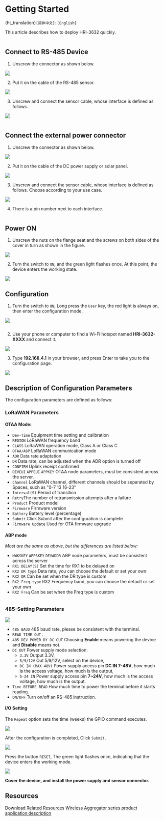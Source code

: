 # Getting Started

{ht_translation}`[简体中文]:[English]`

This article describes how to deploy HRI-3632 quickly.

``` {Tip} Before you enter the configuration mode, please do all operations without power.
```

## Connect to RS-485 Device
1. Unscrew the connector as shown below. 

![](img/quick_start/06(1).jpg) 

2. Put it on the cable of the RS-485 sensor.

![](img/quick_start/07(1).jpg)

3. Unscrew and connect the sensor cable, whose interface is defined as follows.

![](img/quick_start/08.png)

``` {Note} that the counterclockwise direction of each interface has the number corresponding to its pins.
```

## Connect the external power connector
1. Unscrew the connector as shown below. 

![](img/quick_start/06(1).jpg)

2. Put it on the cable of the DC power supply or solar panel.

![](img/quick_start/07(1).jpg)

3. Unscrew and connect the sensor cable, whose interface is defined as follows. Choose according to your use case.

![](img/quick_start/09.png)

4. There is a pin number next to each interface.

``` {Tip} DC-IN 7~24V can power the device while charging the built-in battery; DC-IN 7~48V can accommodate some higher voltage scenarios, but it cannot charge the built-in battery.
```

## Power ON
1. Unscrew the nuts on the flange seat and the screws on both sides of the cover in turn as shown in the figure.

![](img/quick_start/01.png)  

2. Turn the switch to `ON`, and the green light flashes once, At this point, the device enters the working state.

![](img/quick_start/02.png)  

## Configuration
1. Turn the switch to `ON`,  Long press the `User` key, the red light is always on, then enter the configuration mode.

![](img/quick_start/03.png)  

``` {Tip} The device will automatically restart after 10 minutes in configuration mode.
```

2. Use your phone or computer to find a Wi-Fi hotspot named **HRI-3632-XXXX** and connect it.

![](img/quick_start/04.jpg)

3. Type **192.168.4.1** in your browser, and press Enter to take you to the configuration page.

![](img/quick_start/05.png)

## Description of Configuration Parameters
The configuration parameters are defined as follows:
### LoRaWAN Parameters
#### OTAA Mode:

  - `Dev-Time` Equipment time setting and calibration
  - `REGION` LoRaWAN frequency band
  - `CLASS` LoRaWAN operation mode, Class A or Class C
  - `OTAA/ABP` LoRaWAN communication mode
  - `ADR` Data rate adaptation
  - `DR` Data rate, can be adjusted when the ADR option is turned off
  - `CONFIRM` Uplink receipt confirmed
  - `DEVEUI` `APPEUI` `APPKEY` OTAA node parameters, must be consistent across the server. 
  - `Channel` LoRaWAN channel, different channels should be separated by Spaces, such as "0-7 13 16-23"
  - `Interval(S)` Period of transition
  - `Retry`The number of retransmission attempts after a failure
  - `Product` Product model
  - `Firmware` Firmware version
  - `Battery` Battery level (percentage)
  - `Submit` Click Submit after the configuration is complete
  - `Firmware Update` Used for OTA firmware upgrade

#### ABP mode

*Most are the same as above, but the differences are listed below:*

  - `NWKSKEY` `APPSKEY` `DEVADDR` ABP node parameters, must be consistent across the server
  - `RX1 DELAY(S)` Set the time for RX1 to be delayed on
  - `RX2 DR type` Data rate, you can choose the default or set your own
  - `RX2 DR` Can be set when the DR type is custom
  - `RX2 Freq type` RX2 Frequency band, you can choose the default or set your own
  - `RX2 Freq` Can be set when the Freq type is custom

``` {Tip} The uplink port is fixed as port 2.
```

### 485-Setting Parameters
![](img/quick_start/06.png)

  - `485 BAUD` 485 baud rate, please be consistent with the terminal.
  - `READ TIME OUT` .
  - `485 DEV POWER BY DC OUT`  Choosing **Enable** means powering the device and **Disable** means not.
  - `DC OUT` Power supply mode selection:
    - `3.3V`  Output 3.3V,
    - `5/9/12V`  Out 5/9/12V, select on the device,
    - `DC IN (MAX 48V)`  Power supply access pin **DC IN 7-48V**, how much is the access voltage, how much is the output,
    - `5-24 IN`  Power supply access pin **7~24V**, how much is the access voltage, how much is the output.
  - `Time BEFORE READ` How much time to power the terminal before it starts reading.
  - `ON/OFF` Turn on/off an RS-485 instruction.
#### I/O Setting
The `Repeat` option sets the time (weeks) the GPIO command executes. 

![](img/quick_start/10.png)

After the configuration is completed, Click `Submit`. 

![](img/quick_start/11.png)

Press the button `RESET`, The green light flashes once, indicating that the device enters the working mode. 

![](img/quick_start/12.png)

**Cover the device, and install the power supply and sensor connector.**

## Resources
[Download Related Resources](https://resource.heltec.cn/download/Sensor%20Hub%20for%20industry)
[Wireless Aggregator series product application description](https://heltec.org/wireless-aggregator/)
